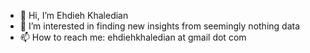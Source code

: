 - 👋 Hi, I’m Ehdieh Khaledian
- 👀 I’m interested in finding new insights from seemingly nothing data
- 📫 How to reach me: ehdiehkhaledian at gmail dot com
